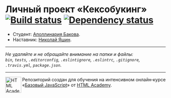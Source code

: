 # Личный проект «Кексобукинг» [![Build status][travis-image]][travis-url] [![Dependency status][dependency-image]][dependency-url]

* Студент: [Аполлинария Бакова](https://up.htmlacademy.ru/javascript/8/user/34471).
* Наставник: [Николай Яшин](https://htmlacademy.ru/profile/id213763).

---

_Не удаляйте и не обращайте внимание на папки и файлы:_<br>
_`bin`, `tests`, `.editorconfig`, `.eslintignore`, `.eslintrc`, `.gitignore`, `.travis.yml`, `package.json`._

---

<a href="https://htmlacademy.ru/intensive/javascript"><img align="left" width="50" height="50" title="HTML Academy" src="https://up.htmlacademy.ru/static/img/intensive/javascript/logo-for-github.svg"></a>

Репозиторий создан для обучения на интенсивном онлайн‑курсе «[Базовый JavaScript](https://htmlacademy.ru/intensive/javascript)» от [HTML Academy](https://htmlacademy.ru).

[travis-image]: https://travis-ci.org/htmlacademy-javascript/34471-keksobooking.svg?branch=master
[travis-url]: https://travis-ci.org/htmlacademy-javascript/34471-keksobooking
[dependency-image]: https://david-dm.org/htmlacademy-javascript/34471-keksobooking.svg?style=flat-square
[dependency-url]: https://david-dm.org/htmlacademy-javascript/34471-keksobooking

